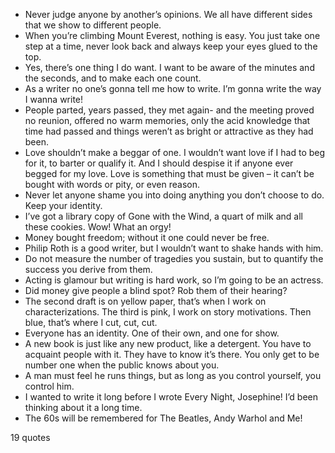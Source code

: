  - Never judge anyone by another’s opinions. We all have different sides that we show to different people.
 - When you’re climbing Mount Everest, nothing is easy. You just take one step at a time, never look back and always keep your eyes glued to the top.
 - Yes, there’s one thing I do want. I want to be aware of the minutes and the seconds, and to make each one count.
 - As a writer no one’s gonna tell me how to write. I’m gonna write the way I wanna write!
 - People parted, years passed, they met again- and the meeting proved no reunion, offered no warm memories, only the acid knowledge that time had passed and things weren’t as bright or attractive as they had been.
 - Love shouldn’t make a beggar of one. I wouldn’t want love if I had to beg for it, to barter or qualify it. And I should despise it if anyone ever begged for my love. Love is something that must be given – it can’t be bought with words or pity, or even reason.
 - Never let anyone shame you into doing anything you don’t choose to do. Keep your identity.
 - I’ve got a library copy of Gone with the Wind, a quart of milk and all these cookies. Wow! What an orgy!
 - Money bought freedom; without it one could never be free.
 - Philip Roth is a good writer, but I wouldn’t want to shake hands with him.
 - Do not measure the number of tragedies you sustain, but to quantify the success you derive from them.
 - Acting is glamour but writing is hard work, so I’m going to be an actress.
 - Did money give people a blind spot? Rob them of their hearing?
 - The second draft is on yellow paper, that’s when I work on characterizations. The third is pink, I work on story motivations. Then blue, that’s where I cut, cut, cut.
 - Everyone has an identity. One of their own, and one for show.
 - A new book is just like any new product, like a detergent. You have to acquaint people with it. They have to know it’s there. You only get to be number one when the public knows about you.
 - A man must feel he runs things, but as long as you control yourself, you control him.
 - I wanted to write it long before I wrote Every Night, Josephine! I’d been thinking about it a long time.
 - The 60s will be remembered for The Beatles, Andy Warhol and Me!

19 quotes